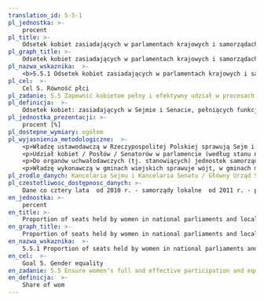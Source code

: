 ```yaml
---
translation_id: 5-5-1
pl_jednostka: >-
    procent
pl_title: >-
    Odsetek kobiet zasiadających w parlamentach krajowych i samorządach lokalnych
pl_graph_title: >-
    Odsetek kobiet zasiadających w parlamentach krajowych i samorządach lokalnych
pl_nazwa_wskaznika:  >-
    <b>5.5.1 Odsetek kobiet zasiadających w parlamentach krajowych i samorządach lokalnych</b>
pl_cel:  >-
    Cel 5. Równość płci
pl_zadanie: 5.5 Zapewnić kobietom pełny i efektywny udział w procesach decyzyjnych na wszystkich szczeblach w życiu politycznym, ekonomicznym i publicznym oraz równe szanse w pełnieniu funkcji przywódczych
pl_definicja:  >-
    Odsetek kobiet: zasiadających w Sejmie i Senacie, pełniących funkcję wójta, burmistrza, prezydenta miasta, zasiadających w radach gmin, powiatów, sejmikach województw.
pl_jednostka_prezentacji: >-
    procent [%]
pl_dostepne_wymiary: ogółem
pl_wyjasnienia_metodologiczne:  >-
    <p>Władzę ustawodawczą w Rzeczypospolitej Polskiej sprawują Sejm i Senat. Sejm składa się z 460 posłów. Senat składa się ze 100 senatorów. Sejm i Senat są wybierane na czteroletnie kadencje.</p>
    <p>Udział kobiet / Posłów / Senatorów w parlamencie (według stanu na początku kadencji) w 2011 r. odpowiada VII kadencji Sejmu i VIII kadencji Senatu (od 8 XI 2011 r. do 11 listopada 2015 r.), a w 2015 r. odpowiada VIII kadencji Sejmu i IX kadencji Senatu (od 12 listopada 2015 r.).</p>
    <p>Do organów uchwałodawczych (tj. stanowiących) jednostek samorządu terytorialnego zalicza się radę gminy, radę powiatu i sejmik wojewódzki. Członkowie tych organów (radni) wybierani są na czteroletnią kadencję. Rada gminy jest organem stanowiącym i kontrolnym w gminie.</p>
    <p>Władzę wykonawczą w gminach wiejskich sprawuje wójt, w gminach miejskich i miejsko-wiejskich - burmistrz, a prezydent - w dużych miastach (liczących powyżej 100 tys. mieszkańców oraz w miastach, w których w dniu wejścia w życie ustawy o samorządzie terytorialnym, czyli 27 maja 1990 r., organem wykonawczo-zarządzającym był prezydent miasta - dotyczyło to miast liczących powyżej 50 tys. mieszkańców oraz byłych miast wojewódzkich).</p>
pl_zrodlo_danych: Kancelaria Sejmu i Kancelaria Senatu / Główny Urząd Statystyczny
pl_czestotliwosc_dostępnosc_danych: >-
    Dane co cztery lata  od 2010 r. - samorządy lokalne  od 2011 r. - parlament.
en_jednostka: >-
    percent
en_title: >-
    Proportion of seats held by women in national parliaments and local governments
en_graph_title: >-
    Proportion of seats held by women in national parliaments and local governments
en_nazwa_wskaznika:  >-
    5.5.1 Proportion of seats held by women in national parliaments and local governments
en_cel:  >-
    Goal 5. Gender equality
en_zadanie: 5.5 Ensure women’s full and effective participation and equal opportunities for leadership at all levels of decision-making in political, economic and public life
en_definicja:  >-
    Share of wom
---
```

